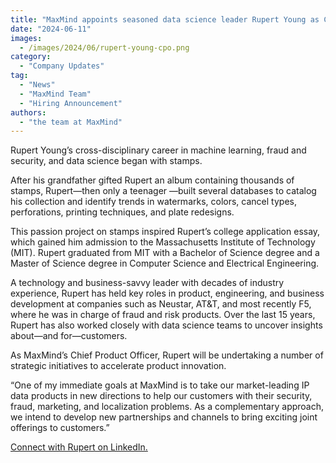 ```yaml
---
title: "MaxMind appoints seasoned data science leader Rupert Young as Chief Product Officer"
date: "2024-06-11"
images:
  - /images/2024/06/rupert-young-cpo.png
category:
  - "Company Updates"
tag:
  - "News"
  - "MaxMind Team"
  - "Hiring Announcement"
authors:
  - "the team at MaxMind"
---
```


Rupert Young’s cross-disciplinary career in machine learning, fraud and
security, and data science began with stamps.

After his grandfather gifted Rupert an album containing thousands of stamps,
Rupert—then only a teenager —built several databases to catalog his collection
and identify trends in watermarks, colors, cancel types, perforations, printing
techniques, and plate redesigns.

This passion project on stamps inspired Rupert’s college application essay,
which gained him admission to the Massachusetts Institute of Technology (MIT).
Rupert graduated from MIT with a Bachelor of Science degree and a Master of
Science degree in Computer Science and Electrical Engineering.

A technology and business-savvy leader with decades of industry experience,
Rupert has held key roles in product, engineering, and business development at
companies such as Neustar, AT&T, and most recently F5, where he was in charge of
fraud and risk products. Over the last 15 years, Rupert has also worked closely
with data science teams to uncover insights about—and for—customers.

As MaxMind’s Chief Product Officer, Rupert will be undertaking a number of
strategic initiatives to accelerate product innovation.

“One of my immediate goals at MaxMind is to take our market-leading IP data
products in new directions to help our customers with their security, fraud,
marketing, and localization problems. As a complementary approach, we intend to
develop new partnerships and channels to bring exciting joint offerings to
customers.”

[Connect with Rupert on LinkedIn.](https://www.linkedin.com/in/rupertyoung/)
